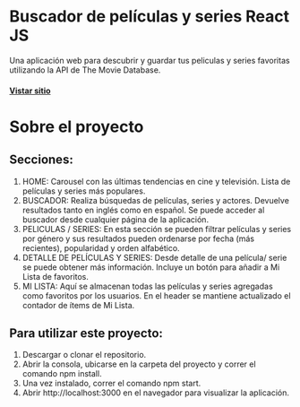 # Buscador de películas y series React JS

Una aplicación web para descubrir y guardar tus peliculas y series favoritas utilizando la API de The Movie Database.

#### [Vistar sitio](http://movie-app.luciapeterlin.surge.sh)

# Sobre el proyecto

## Secciones:

1) HOME: Carousel con las últimas tendencias en cine y televisión. Lista de películas y series más populares. 
2) BUSCADOR: Realiza búsquedas de películas, series y actores. Devuelve resultados tanto en inglés como en español. Se puede acceder al buscador desde cualquier página de la aplicación.
3) PELICULAS / SERIES: En esta sección se pueden filtrar películas y series por género y sus resultados pueden ordenarse por fecha (más recientes), popularidad y orden alfabético. 
4) DETALLE DE PELÍCULAS Y SERIES: Desde detalle de una película/ serie se puede obtener más información. Incluye un botón para añadir a Mi Lista de favoritos.
5) MI LISTA: Aquí se almacenan todas las películas y series agregadas como favoritos por los usuarios. En el header se mantiene actualizado el contador de ítems de Mi Lista.

## Para utilizar este proyecto: 

1) Descargar o clonar el repositorio.
2) Abrir la consola, ubicarse en la carpeta del proyecto y correr el comando npm install.
3) Una vez instalado, correr el comando npm start.
4) Abrir http://localhost:3000 en el navegador para visualizar la aplicación.
